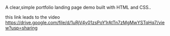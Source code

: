A clear,simple portfolio landing page demo built with HTML and CSS..

this link leads to the video https://drive.google.com/file/d/1uRjV4y01zsPoY1rAtTn7zMgMwYSTqHq7/view?usp=sharing
